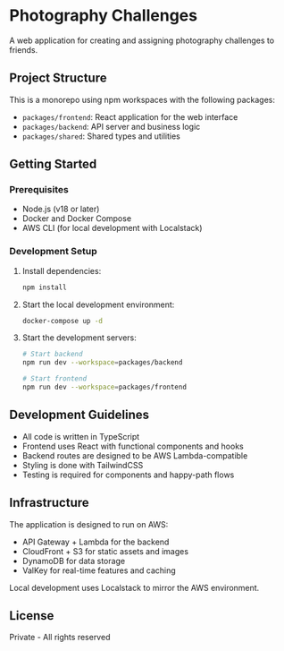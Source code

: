# Photography Challenges

A web application for creating and assigning photography challenges to friends.

## Project Structure

This is a monorepo using npm workspaces with the following packages:

- `packages/frontend`: React application for the web interface
- `packages/backend`: API server and business logic
- `packages/shared`: Shared types and utilities

## Getting Started

### Prerequisites

- Node.js (v18 or later)
- Docker and Docker Compose
- AWS CLI (for local development with Localstack)

### Development Setup

1. Install dependencies:

   ```bash
   npm install
   ```

2. Start the local development environment:

   ```bash
   docker-compose up -d
   ```

3. Start the development servers:

   ```bash
   # Start backend
   npm run dev --workspace=packages/backend

   # Start frontend
   npm run dev --workspace=packages/frontend
   ```

## Development Guidelines

- All code is written in TypeScript
- Frontend uses React with functional components and hooks
- Backend routes are designed to be AWS Lambda-compatible
- Styling is done with TailwindCSS
- Testing is required for components and happy-path flows

## Infrastructure

The application is designed to run on AWS:

- API Gateway + Lambda for the backend
- CloudFront + S3 for static assets and images
- DynamoDB for data storage
- ValKey for real-time features and caching

Local development uses Localstack to mirror the AWS environment.

## License

Private - All rights reserved

